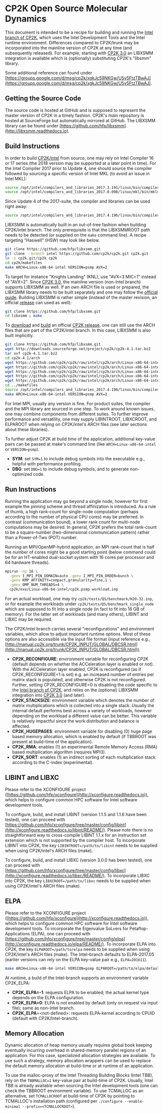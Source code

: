 # CP2K Open Source Molecular Dynamics

This document is intended to be a recipe for building and running the [Intel branch of CP2K](https://github.com/cp2k/cp2k/tree/intel), which uses the Intel Development Tools and the Intel runtime environment. Differences compared to CP2K/trunk may be incorporated into the mainline version of CP2K at any time (and subsequently released). For example, starting with [CP2K&#160;3.0](https://www.cp2k.org/version_history) an LIBXSMM integration is available which is (optionally) substituting CP2K's "libsmm" library.

Some additional reference can found under
[https://groups.google.com/d/msg/cp2k/xgkJc59NKGw/U5v5FtzTBwAJ](https://groups.google.com/d/msg/cp2k/xgkJc59NKGw/U5v5FtzTBwAJ).

## Getting the Source Code

The source code is hosted at GitHub and is supposed to represent the master version of CP2K in a timely fashion. CP2K's main repository is hosted at SourceForge but automatically mirrored at GitHub. The LIBXSMM library can be found under [https://github.com/hfp/libxsmm](http://libxsmm.readthedocs.io).

## Build Instructions

In order to build [CP2K/intel](https://github.com/cp2k/cp2k/tree/intel) from source, one may rely on Intel Compiler 16 or 17 series (the 2018 version may be supported at a later point in time). For the Intel Compiler&#160;2017 prior to Update&#160;4, one should source the compiler followed by sourcing a specific version of Intel&#160;MKL (to avoid an issue in Intel&#160;MKL):

```bash
source /opt/intel/compilers_and_libraries_2017.3.191/linux/bin/compilervars.sh intel64
source /opt/intel/compilers_and_libraries_2017.0.098/linux/mkl/bin/mklvars.sh intel64
```

Since Update&#160;4 of the 2017-suite, the compiler and libraries can be used right away:

```bash
source /opt/intel/compilers_and_libraries_2017.4.196/linux/bin/compilervars.sh intel64
```

LIBXSMM is automatically built in an out-of-tree fashion when building CP2K/intel branch. The only prerequisite is that the LIBXSMMROOT path needs to be detected (or supplied on the `make` command line). A recipe targeting "Haswell" (HSW) may look like below.

```bash
git clone https://github.com/hfp/libxsmm.git
git clone --branch intel https://github.com/cp2k/cp2k.git cp2k.git
ln -s cp2k.git/cp2k cp2k
cd cp2k/makefiles
make ARCH=Linux-x86-64-intel VERSION=psmp AVX=2
```

To target for instance "Knights Landing" (KNL), use "AVX=3 MIC=1" instead of "AVX=2". Since [CP2K&#160;3.0](https://www.cp2k.org/version_history), the mainline version (non-Intel branch) supports LIBXSMM as well. If an own ARCH file is used or prepared, the LIBXSMM library needs to be built separately and one may follow the [official guide](https://www.cp2k.org/howto:compile). Building LIBXSMM is rather simple (instead of the master revision, an official [release](https://github.com/hfp/libxsmm/releases) can used as well):

```bash
git clone https://github.com/hfp/libxsmm.git
cd libxsmm ; make
```

To [download](https://www.cp2k.org/download) and [build](https://www.cp2k.org/howto:compile) an official [CP2K release](https://sourceforge.net/projects/cp2k/files/), one can still use the ARCH files that are part of the CP2K/intel branch. In this case, LIBXSMM is also built implicitly.

```bash
git clone https://github.com/hfp/libxsmm.git
wget http://downloads.sourceforge.net/project/cp2k/cp2k-4.1.tar.bz2
tar xvf cp2k-4.1.tar.bz2
cd cp2k-4.1/arch
wget https://github.com/cp2k/cp2k/raw/intel/cp2k/arch/Linux-x86-64-intel.x
wget https://github.com/cp2k/cp2k/raw/intel/cp2k/arch/Linux-x86-64-intel.popt
wget https://github.com/cp2k/cp2k/raw/intel/cp2k/arch/Linux-x86-64-intel.psmp
wget https://github.com/cp2k/cp2k/raw/intel/cp2k/arch/Linux-x86-64-intel.sopt
wget https://github.com/cp2k/cp2k/raw/intel/cp2k/arch/Linux-x86-64-intel.ssmp
cd ../makefiles
source /opt/intel/compilers_and_libraries_2017.4.196/linux/bin/compilervars.sh intel64
make ARCH=Linux-x86-64-intel VERSION=psmp AVX=2
```

For Intel MPI, usually any version is fine. For product suites, the compiler and the MPI library are sourced in one step. To work around known issues, one may combine components from different suites. To further improve performance and versatility, one may supply LIBINTROOT, LIBXCROOT, and ELPAROOT when relying on CP2K/intel's ARCH files (see later sections about these libraries).

To further adjust CP2K at build time of the application, additional key-value pairs can be passed at make's command line (like `ARCH=Linux-x86-64-intel` or `VERSION=psmp`).

* **SYM**: set `SYM=1` to include debug symbols into the executable e.g., helpful with performance profiling.
* **DBG**: set `DBG=1` to include debug symbols, and to generate non-optimized code.

## Run Instructions<a name="running-the-application"></a>

Running the application may go beyond a single node, however for first example the pinning scheme and thread affinization is introduced.
As a rule of thumb, a high rank-count for single-node computation (perhaps according to the number of physical CPU cores) may be preferred. In contrast (communication bound), a lower rank count for multi-node computations may be desired. In general, CP2K prefers the total rank-count to be a square-number (two-dimensional communication pattern) rather than a Power-of-Two (POT) number.

Running an MPI/OpenMP-hybrid application, an MPI rank-count that is half the number of cores might be a good starting point (below command could be for an HT-enabled dual-socket system with 16 cores per processor and 64 hardware threads).

```bash
mpirun -np 16 \
  -genv I_MPI_PIN_DOMAIN=auto -genv I_MPI_PIN_ORDER=bunch \
  -genv KMP_AFFINITY=compact,granularity=fine,1 \
  -genv OMP_NUM_THREADS=4 \
  cp2k/exe/Linux-x86-64-intel/cp2k.psmp workload.inp
```

For an actual workload, one may try `cp2k/tests/QS/benchmark/H2O-32.inp`, or for example the workloads under `cp2k/tests/QS/benchmark_single_node` which are supposed to fit into a single node (in fact to fit into 16 GB of memory). For the latter set of workloads (and many others), LIBINT and LIBXC may be required.

The CP2K/intel branch carries several "reconfigurations" and environment variables, which allow to adjust important runtime options. Most of these options are also accessible via the input file format (input reference e.g., [http://manual.cp2k.org/trunk/CP2K_INPUT/GLOBAL/DBCSR.html](http://manual.cp2k.org/trunk/CP2K_INPUT/GLOBAL/DBCSR.html)).

* **CP2K_RECONFIGURE**: environment variable for reconfiguring CP2K (default depends on whether the ACCeleration layer is enabled or not). With the ACCeleration layer enabled, CP2K is reconfigured (as if CP2K_RECONFIGURE=1 is set) e.g. an increased number of entries per matrix stack is populated, and otherwise CP2K is not reconfigured. Further, setting CP2K_RECONFIGURE=0 is disabling the code specific to the [Intel branch of CP2K](https://github.com/cp2k/cp2k/tree/intel), and relies on the (optional) LIBXSMM integration into [CP2K&#160;3.0](https://www.cp2k.org/version_history) (and later).
* **CP2K_STACKSIZE**: environment variable which denotes the number of matrix multiplications which is collected into a single stack. Usually the internal default performs best across a variety of workloads, however depending on the workload a different value can be better. This variable is relatively impactful since the work distribution and balance is affected.
* **CP2K_HUGEPAGES**: environment variable for disabling (0) huge page based memory allocation, which is enabled by default (if TBBROOT was present at build-time of the application).
* **CP2K_RMA**: enables (1) an experimental Remote Memory Access (RMA) based multiplication algorithm (requires MPI3).
* **CP2K_SORT**: enables (1) an indirect sorting of each multiplication stack according to the C-index (experimental).

## LIBINT and LIBXC<a name="libint-and-libxc-dependencies"></a>

Please refer to the XCONFIGURE project ([https://github.com/hfp/xconfigure](http://xconfigure.readthedocs.io)), which helps to configure common HPC software for Intel software development tools.

To configure, build, and install LIBINT (version&#160;1.1.5 and 1.1.6 have been tested), one can proceed with [https://github.com/hfp/xconfigure/tree/master/config/libint](http://xconfigure.readthedocs.io/libint/README/). Please note there is no straightforward way to cross-compile LIBINT&#160;1.1.x for an instruction set extension which is not supported by the compiler host. To incorporate LIBINT into CP2K, the key `LIBINTROOT=/path/to/libint` needs to be supplied when using CP2K/intel's ARCH files (make).

To configure, build, and install LIBXC (version&#160;3.0.0 has been tested), one can proceed with [https://github.com/hfp/xconfigure/tree/master/config/libxc](http://xconfigure.readthedocs.io/libxc/README/). To incorporate LIBXC into CP2K, the key `LIBXCROOT=/path/to/libxc` needs to be supplied when using CP2K/intel's ARCH files (make).

## ELPA<a name="eigenvalue-solvers-for-petaflop-applications-elpa"></a>

Please refer to the XCONFIGURE project ([https://github.com/hfp/xconfigure](http://xconfigure.readthedocs.io)), which helps to configure common HPC software for Intel software development tools. To incorporate the Eigenvalue SoLvers for Petaflop-Applications (ELPA), one can proceed with [https://github.com/hfp/xconfigure/tree/master/config/elpa](http://xconfigure.readthedocs.io/elpa/README/). To incorporate ELPA into CP2K, the key `ELPAROOT=/path/to/elpa` needs to be supplied when using CP2K/intel's ARCH files (make). The Intel-branch defaults to ELPA-2017.05 (earlier versions can rely on the ELPA key-value pair e.g., `ELPA=201611`).

```bash
make ARCH=Linux-x86-64-intel VERSION=psmp ELPAROOT=/path/to/elpa/default-arch
```

At runtime, a build of the Intel-branch supports an environment variable CP2K_ELPA:

* **CP2K_ELPA=-1**: requests ELPA to be enabled; the actual kernel type depends on the ELPA configuration.
* **CP2K_ELPA=0**: ELPA is not enabled by default (only on request via input file); same as non-Intel branch.
* **CP2K_ELPA**=&lt;not-defined&gt;: requests ELPA-kernel according to CPUID (default with CP2K/Intel-branch).

## Memory Allocation

Dynamic allocation of heap memory usually requires global book keeping eventually incurring overhead in shared-memory parallel regions of an application. For this case, specialized allocation strategies are available. To use such a strategy, memory allocation wrappers can be used to replace the default memory allocation at build-time or at runtime of an application.

To use the malloc-proxy of the Intel Threading Building Blocks (Intel TBB), rely on the `TBBMALLOC=1` key-value pair at build-time of CP2K. Usually, Intel TBB is already available when sourcing the Intel development tools (one can check the TBBROOT environment variable). To use TCMALLOC as an alternative, set `TCMALLOCROOT` at build-time of CP2K by pointing to TCMALLOC's installation path (configured per `./configure --enable-minimal --prefix=<TCMALLOCROOT>`).

